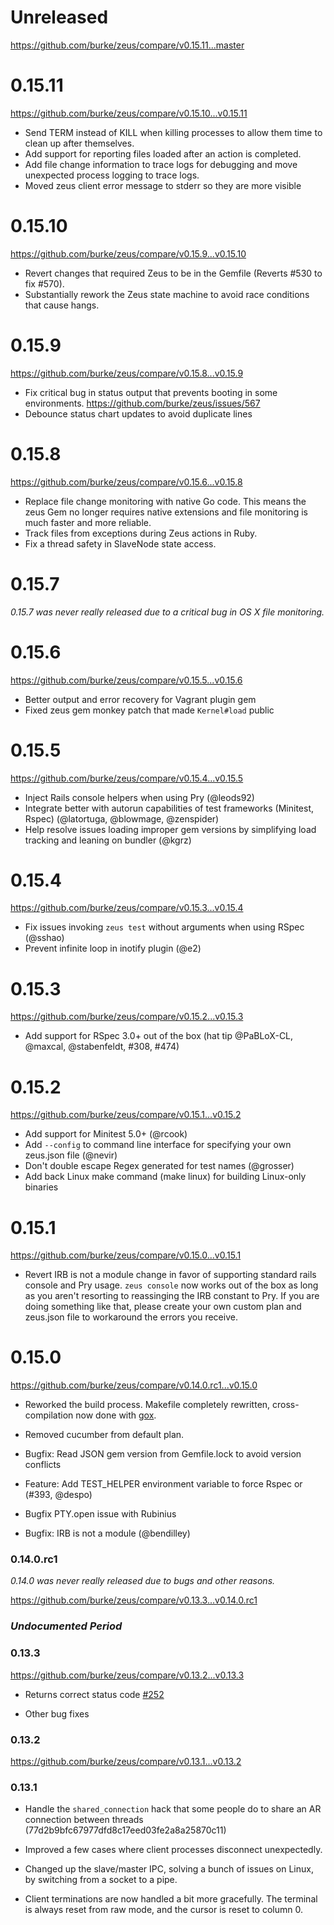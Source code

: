 # Unreleased

https://github.com/burke/zeus/compare/v0.15.11...master

# 0.15.11

https://github.com/burke/zeus/compare/v0.15.10...v0.15.11

* Send TERM instead of KILL when killing processes to allow them time
  to clean up after themselves.
* Add support for reporting files loaded after an action is completed.
* Add file change information to trace logs for debugging and move unexpected
  process logging to trace logs.
* Moved zeus client error message to stderr so they are more visible

# 0.15.10

https://github.com/burke/zeus/compare/v0.15.9...v0.15.10

* Revert changes that required Zeus to be in the Gemfile (Reverts #530 to fix #570).
* Substantially rework the Zeus state machine to avoid race conditions that cause hangs.

# 0.15.9

https://github.com/burke/zeus/compare/v0.15.8...v0.15.9

* Fix critical bug in status output that prevents booting in some environments.
  https://github.com/burke/zeus/issues/567
* Debounce status chart updates to avoid duplicate lines

# 0.15.8

https://github.com/burke/zeus/compare/v0.15.6...v0.15.8

* Replace file change monitoring with native Go code. This means the
  zeus Gem no longer requires native extensions and file monitoring is
  much faster and more reliable.
* Track files from exceptions during Zeus actions in Ruby.
* Fix a thread safety in SlaveNode state access.

# 0.15.7

*0.15.7 was never really released due to a critical bug in OS X file monitoring.*

# 0.15.6

https://github.com/burke/zeus/compare/v0.15.5...v0.15.6

* Better output and error recovery for Vagrant plugin gem
* Fixed zeus gem monkey patch that made `Kernel#load` public

# 0.15.5

https://github.com/burke/zeus/compare/v0.15.4...v0.15.5

* Inject Rails console helpers when using Pry (@leods92)
* Integrate better with autorun capabilities of test frameworks (Minitest, Rspec) (@latortuga, @blowmage, @zenspider)
* Help resolve issues loading improper gem versions by simplifying load tracking and leaning on bundler (@kgrz)

# 0.15.4

https://github.com/burke/zeus/compare/v0.15.3...v0.15.4

* Fix issues invoking `zeus test` without arguments when using RSpec (@sshao)
* Prevent infinite loop in inotify plugin (@e2)

# 0.15.3

https://github.com/burke/zeus/compare/v0.15.2...v0.15.3

* Add support for RSpec 3.0+ out of the box (hat tip @PaBLoX-CL, @maxcal, @stabenfeldt, #308, #474)

# 0.15.2

https://github.com/burke/zeus/compare/v0.15.1...v0.15.2

* Add support for Minitest 5.0+ (@rcook)
* Add `--config` to command line interface for specifying your own zeus.json file (@nevir)
* Don't double escape Regex generated for test names (@grosser)
* Add back Linux make command (make linux) for building Linux-only binaries

# 0.15.1

https://github.com/burke/zeus/compare/v0.15.0...v0.15.1

* Revert IRB is not a module change in favor of supporting standard rails
  console and Pry usage. `zeus console` now works out of the box as long as you
  aren't resorting to reassinging the IRB constant to Pry. If you are doing
  something like that, please create your own custom plan and zeus.json file to
  workaround the errors you receive.

# 0.15.0

https://github.com/burke/zeus/compare/v0.14.0.rc1...v0.15.0

* Reworked the build process. Makefile completely rewritten, cross-compilation
  now done with [gox](github.com/mitchellh/gox).

* Removed cucumber from default plan.

* Bugfix: Read JSON gem version from Gemfile.lock to avoid version conflicts

* Feature: Add TEST_HELPER environment variable to force Rspec or (#393, @despo)

* Bugfix PTY.open issue with Rubinius

* Bugfix: IRB is not a module (@bendilley)

### 0.14.0.rc1

*0.14.0 was never really released due to bugs and other reasons.*

https://github.com/burke/zeus/compare/v0.13.3...v0.14.0.rc1

### *Undocumented Period*

### 0.13.3

https://github.com/burke/zeus/compare/v0.13.2...v0.13.3

* Returns correct status code [#252](https://github.com/burke/zeus/issues/252)

* Other bug fixes

### 0.13.2

https://github.com/burke/zeus/compare/v0.13.1...v0.13.2

### 0.13.1

* Handle the `shared_connection` hack that some people do to share an AR
  connection between threads (77d2b9bfc67977dfd8c17eed03fe2a8a25870c11)

* Improved a few cases where client processes disconnect unexpectedly.

* Changed up the slave/master IPC, solving a bunch of issues on Linux, by
  switching from a socket to a pipe.

* Client terminations are now handled a bit more gracefully. The terminal is
  always reset from raw mode, and the cursor is reset to column 0.
